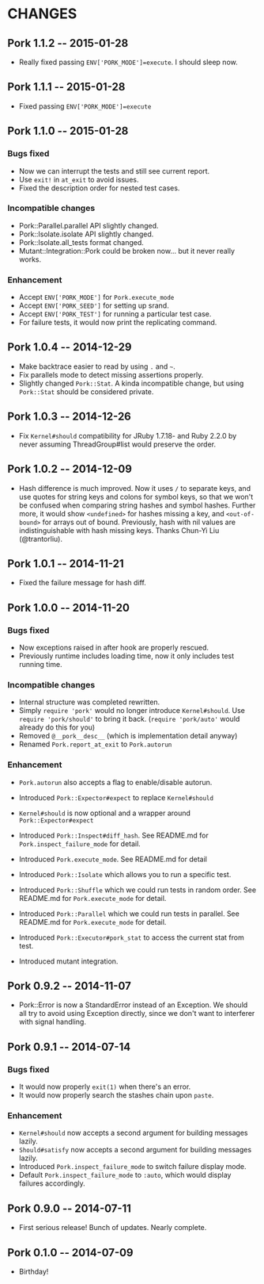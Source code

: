 # CHANGES

## Pork 1.1.2 -- 2015-01-28

* Really fixed passing `ENV['PORK_MODE']=execute`. I should sleep now.

## Pork 1.1.1 -- 2015-01-28

* Fixed passing `ENV['PORK_MODE']=execute`

## Pork 1.1.0 -- 2015-01-28

### Bugs fixed

* Now we can interrupt the tests and still see current report.
* Use `exit!` in `at_exit` to avoid issues.
* Fixed the description order for nested test cases.

### Incompatible changes

* Pork::Parallel.parallel API slightly changed.
* Pork::Isolate.isolate API slightly changed.
* Pork::Isolate.all_tests format changed.
* Mutant::Integration::Pork could be broken now... but it never really works.

### Enhancement

* Accept `ENV['PORK_MODE']` for `Pork.execute_mode`
* Accept `ENV['PORK_SEED']` for setting up srand.
* Accept `ENV['PORK_TEST']` for running a particular test case.
* For failure tests, it would now print the replicating command.

## Pork 1.0.4 -- 2014-12-29

* Make backtrace easier to read by using `.` and `~`.
* Fix parallels mode to detect missing assertions properly.
* Slightly changed `Pork::Stat`. A kinda incompatible change,
  but using `Pork::Stat` should be considered private.

## Pork 1.0.3 -- 2014-12-26

* Fix `Kernel#should` compatibility for JRuby 1.7.18- and Ruby 2.2.0 by
  never assuming ThreadGroup#list would preserve the order.

## Pork 1.0.2 -- 2014-12-09

* Hash difference is much improved. Now it uses `/` to separate keys,
  and use quotes for string keys and colons for symbol keys, so that
  we won't be confused when comparing string hashes and symbol hashes.
  Further more, it would show `<undefined>` for hashes missing a key,
  and `<out-of-bound>` for arrays out of bound. Previously, hash with
  nil values are indistinguishable with hash missing keys.
  Thanks Chun-Yi Liu (@trantorliu).

## Pork 1.0.1 -- 2014-11-21

* Fixed the failure message for hash diff.

## Pork 1.0.0 -- 2014-11-20

### Bugs fixed

* Now exceptions raised in after hook are properly rescued.
* Previously runtime includes loading time, now it only includes
  test running time.

### Incompatible changes

* Internal structure was completed rewritten.
* Simply `require 'pork'` would no longer introduce `Kernel#should`.
  Use `require 'pork/should'` to bring it back. (`require 'pork/auto'`
  would already do this for you)
* Removed `@__pork__desc__` (which is implementation detail anyway)
* Renamed `Pork.report_at_exit` to `Pork.autorun`

### Enhancement

* `Pork.autorun` also accepts a flag to enable/disable autorun.
* Introduced `Pork::Expector#expect` to replace `Kernel#should`
* `Kernel#should` is now optional and a wrapper around `Pork::Expector#expect`

* Introduced `Pork::Inspect#diff_hash`. See README.md for
  `Pork.inspect_failure_mode` for detail.
* Introduced `Pork.execute_mode`. See README.md for detail
* Introduced `Pork::Isolate` which allows you to run a specific test.
* Introduced `Pork::Shuffle` which we could run tests in random order.
  See README.md for `Pork.execute_mode` for detail.
* Introduced `Pork::Parallel` which we could run tests in parallel.
  See README.md for `Pork.execute_mode` for detail.

* Introduced `Pork::Executor#pork_stat` to access the current stat from test.
* Introduced mutant integration.

## Pork 0.9.2 -- 2014-11-07

* Pork::Error is now a StandardError instead of an Exception.
  We should all try to avoid using Exception directly, since
  we don't want to interferer with signal handling.

## Pork 0.9.1 -- 2014-07-14

### Bugs fixed

* It would now properly `exit(1)` when there's an error.
* It would now properly search the stashes chain upon `paste`.

### Enhancement

* `Kernel#should` now accepts a second argument for building messages lazily.
* `Should#satisfy` now accepts a second argument for building messages lazily.
* Introduced `Pork.inspect_failure_mode` to switch failure display mode.
* Default `Pork.inspect_failure_mode` to `:auto`, which would display failures
  accordingly.

## Pork 0.9.0 -- 2014-07-11

* First serious release! Bunch of updates. Nearly complete.

## Pork 0.1.0 -- 2014-07-09

* Birthday!
